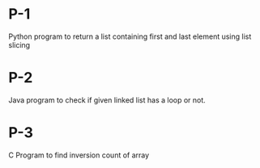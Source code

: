 # P-1
Python program to return a list containing first and last element using list slicing

# P-2
Java program to check if given linked list has a loop or not.

# P-3
C Program to find inversion count of array
